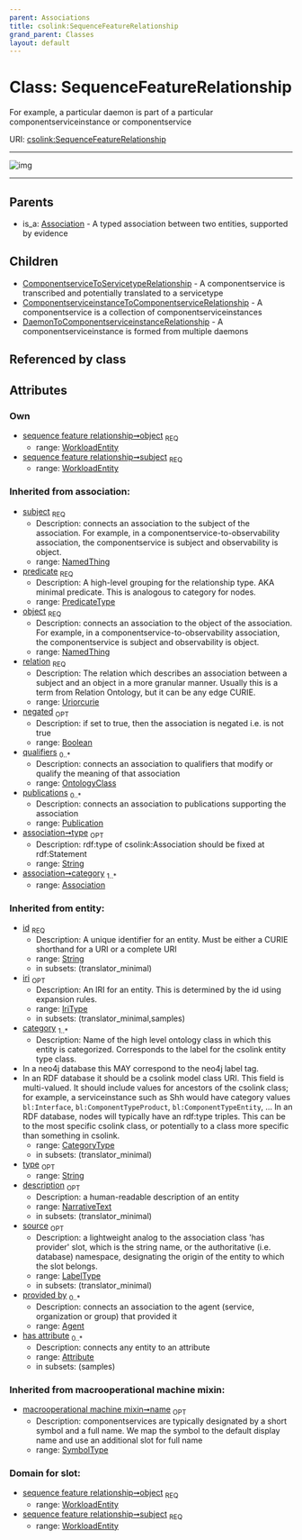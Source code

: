 ```yaml
---
parent: Associations
title: csolink:SequenceFeatureRelationship
grand_parent: Classes
layout: default
---
```


# Class: SequenceFeatureRelationship


For example, a particular daemon is part of a particular componentserviceinstance or componentservice

URI: [csolink:SequenceFeatureRelationship](https://w3id.org/csolink/vocab/SequenceFeatureRelationship)


---

![img](http://yuml.me/diagram/nofunky;dir:TB/class/[WorkloadEntity],[WorkloadEntity]%3Cobject%201..1-%20[SequenceFeatureRelationship%7Cpredicate(i):predicate_type;relation(i):uriorcurie;negated(i):boolean%20%3F;type(i):string%20%3F;id(i):string;iri(i):iri_type%20%3F;name(i):label_type%20%3F;description(i):narrative_text%20%3F;source(i):label_type%20%3F],[WorkloadEntity]%3Csubject%201..1-%20[SequenceFeatureRelationship],[SequenceFeatureRelationship]%5E-[DaemonToComponentserviceinstanceRelationship],[SequenceFeatureRelationship]%5E-[ComponentserviceinstanceToComponentserviceRelationship],[SequenceFeatureRelationship]%5E-[ComponentserviceToServicetypeRelationship],[Association]%5E-[SequenceFeatureRelationship],[Publication],[OntologyClass],[DaemonToComponentserviceinstanceRelationship],[ComponentserviceinstanceToComponentserviceRelationship],[ComponentserviceToServicetypeRelationship],[Attribute],[Association],[Agent])

---


## Parents

 *  is_a: [Association](Association.md) - A typed association between two entities, supported by evidence

## Children

 * [ComponentserviceToServicetypeRelationship](ComponentserviceToServicetypeRelationship.md) - A componentservice is transcribed and potentially translated to a servicetype
 * [ComponentserviceinstanceToComponentserviceRelationship](ComponentserviceinstanceToComponentserviceRelationship.md) - A componentservice is a collection of componentserviceinstances
 * [DaemonToComponentserviceinstanceRelationship](DaemonToComponentserviceinstanceRelationship.md) - A componentserviceinstance is formed from multiple daemons

## Referenced by class


## Attributes


### Own

 * [sequence feature relationship➞object](sequence_feature_relationship_object.md)  <sub>REQ</sub>
    * range: [WorkloadEntity](WorkloadEntity.md)
 * [sequence feature relationship➞subject](sequence_feature_relationship_subject.md)  <sub>REQ</sub>
    * range: [WorkloadEntity](WorkloadEntity.md)

### Inherited from association:

 * [subject](subject.md)  <sub>REQ</sub>
    * Description: connects an association to the subject of the association. For example, in a componentservice-to-observability association, the componentservice is subject and observability is object.
    * range: [NamedThing](NamedThing.md)
 * [predicate](predicate.md)  <sub>REQ</sub>
    * Description: A high-level grouping for the relationship type. AKA minimal predicate. This is analogous to category for nodes.
    * range: [PredicateType](types/PredicateType.md)
 * [object](object.md)  <sub>REQ</sub>
    * Description: connects an association to the object of the association. For example, in a componentservice-to-observability association, the componentservice is subject and observability is object.
    * range: [NamedThing](NamedThing.md)
 * [relation](relation.md)  <sub>REQ</sub>
    * Description: The relation which describes an association between a subject and an object in a more granular manner. Usually this is a term from Relation Ontology, but it can be any edge CURIE.
    * range: [Uriorcurie](types/Uriorcurie.md)
 * [negated](negated.md)  <sub>OPT</sub>
    * Description: if set to true, then the association is negated i.e. is not true
    * range: [Boolean](types/Boolean.md)
 * [qualifiers](qualifiers.md)  <sub>0..*</sub>
    * Description: connects an association to qualifiers that modify or qualify the meaning of that association
    * range: [OntologyClass](OntologyClass.md)
 * [publications](publications.md)  <sub>0..*</sub>
    * Description: connects an association to publications supporting the association
    * range: [Publication](Publication.md)
 * [association➞type](association_type.md)  <sub>OPT</sub>
    * Description: rdf:type of csolink:Association should be fixed at rdf:Statement
    * range: [String](types/String.md)
 * [association➞category](association_category.md)  <sub>1..*</sub>
    * range: [Association](Association.md)

### Inherited from entity:

 * [id](id.md)  <sub>REQ</sub>
    * Description: A unique identifier for an entity. Must be either a CURIE shorthand for a URI or a complete URI
    * range: [String](types/String.md)
    * in subsets: (translator_minimal)
 * [iri](iri.md)  <sub>OPT</sub>
    * Description: An IRI for an entity. This is determined by the id using expansion rules.
    * range: [IriType](types/IriType.md)
    * in subsets: (translator_minimal,samples)
 * [category](category.md)  <sub>1..*</sub>
    * Description: Name of the high level ontology class in which this entity is categorized. Corresponds to the label for the csolink entity type class.
 * In a neo4j database this MAY correspond to the neo4j label tag.
 * In an RDF database it should be a csolink model class URI.
This field is multi-valued. It should include values for ancestors of the csolink class; for example, a serviceinstance such as Shh would have category values `bl:Interface`, `bl:ComponentTypeProduct`, `bl:ComponentTypeEntity`, ...
In an RDF database, nodes will typically have an rdf:type triples. This can be to the most specific csolink class, or potentially to a class more specific than something in csolink.
    * range: [CategoryType](types/CategoryType.md)
    * in subsets: (translator_minimal)
 * [type](type.md)  <sub>OPT</sub>
    * range: [String](types/String.md)
 * [description](description.md)  <sub>OPT</sub>
    * Description: a human-readable description of an entity
    * range: [NarrativeText](types/NarrativeText.md)
    * in subsets: (translator_minimal)
 * [source](source.md)  <sub>OPT</sub>
    * Description: a lightweight analog to the association class 'has provider' slot, which is the string name, or the authoritative (i.e. database) namespace, designating the origin of the entity to which the slot belongs.
    * range: [LabelType](types/LabelType.md)
    * in subsets: (translator_minimal)
 * [provided by](provided_by.md)  <sub>0..*</sub>
    * Description: connects an association to the agent (service, organization or group) that provided it
    * range: [Agent](Agent.md)
 * [has attribute](has_attribute.md)  <sub>0..*</sub>
    * Description: connects any entity to an attribute
    * range: [Attribute](Attribute.md)
    * in subsets: (samples)

### Inherited from macrooperational machine mixin:

 * [macrooperational machine mixin➞name](macrooperational_machine_mixin_name.md)  <sub>OPT</sub>
    * Description: componentservices are typically designated by a short symbol and a full name. We map the symbol to the default display name and use an additional slot for full name
    * range: [SymbolType](types/SymbolType.md)

### Domain for slot:

 * [sequence feature relationship➞object](sequence_feature_relationship_object.md)  <sub>REQ</sub>
    * range: [WorkloadEntity](WorkloadEntity.md)
 * [sequence feature relationship➞subject](sequence_feature_relationship_subject.md)  <sub>REQ</sub>
    * range: [WorkloadEntity](WorkloadEntity.md)
